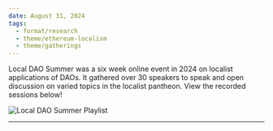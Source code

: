 ```yaml
---
date: August 31, 2024
tags:
  - format/research
  - theme/ethereum-localism
  - theme/gatherings
---
```

Local DAO Summer was a six week online event in 2024 on localist applications of DAOs. It gathered over 30 speakers to speak and open discussion on varied topics in the localist pantheon. View the recorded sessions below!

![Local DAO Summer Playlist](https://www.youtube.com/watch?v=Z7ORtiFmcZQ&list=PLEBjOB3CDGW0sQ-zm1rFDo_0P1OpbFeB0)


---
